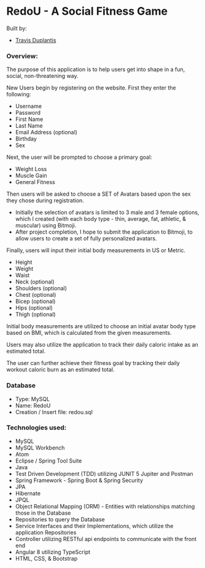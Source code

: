 # RedoU - A Social Fitness Game

Built by:
* [Travis Duplantis](https://github.com/tduplantis83)


### Overview:

The purpose of this application is to help users get into shape in a fun, social, non-threatening way.

New Users begin by registering on the website. First they enter the following:
* Username
* Password
* First Name
* Last Name
* Email Address (optional)
* Birthday
* Sex

Next, the user will be prompted to choose a primary goal:
* Weight Loss
* Muscle Gain
* General Fitness

Then users will be asked to choose a SET of Avatars based upon the sex they chose during registration.
* Initially the selection of avatars is limited to 3 male and 3 female options, which I created (with each body type - thin, average, fat, athletic, & muscular) using Bitmoji.
* After project completion, I hope to submit the application to Bitmoji, to allow users to create a set of fully personalized avatars.

Finally, users will input their initial body measurements in US or Metric.
* Height
* Weight
* Waist
* Neck (optional)
* Shoulders (optional)
* Chest (optional)
* Bicep (optional)
* Hips (optional)
* Thigh (optional)

Initial body measurements are utilized to choose an initial avatar body type based on BMI, which is calculated from the given measurements.

Users may also utilize the application to track their daily caloric intake as an estimated total.

The user can further achieve their fitness goal by tracking their daily workout caloric burn as an estimated total.




### Database
* Type: MySQL
* Name: RedoU
* Creation / Insert file: redou.sql

### Technologies used:
* MySQL
* MySQL Workbench
* Atom
* Eclipse / Spring Tool Suite
* Java
* Test Driven Development (TDD) utilizing JUNIT 5 Jupiter and Postman
* Spring Framework - Spring Boot & Spring Security
* JPA
* Hibernate
* JPQL
* Object Relational Mapping (ORM) - Entities with relationships matching those in the Database
* Repositories to query the Database
* Service Interfaces and their Implementations, which utilize the application Repositories
* Controller utilizing RESTful api endpoints to communicate with the front end
* Angular 8 utilizing TypeScript
* HTML, CSS, & Bootstrap
